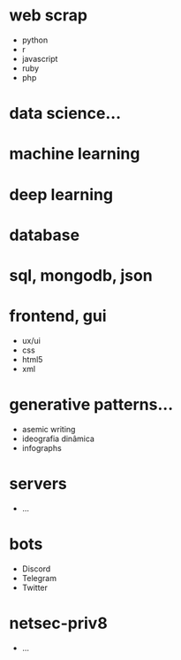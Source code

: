 # web scrap
- python
- r
- javascript
- ruby
- php

# data science...
# machine learning
# deep learning

# database
# sql, mongodb, json

# frontend, gui
- ux/ui
- css
- html5
- xml

# generative patterns...
- asemic writing 
- ideografia dinâmica
- infographs

# servers
- ...

# bots
- Discord
- Telegram
- Twitter

# netsec-priv8
- ...
